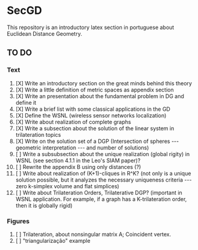 # SecGD
This repository is an introductory latex section in portuguese about Euclidean Distance Geometry.


## TO DO

### Text

1. [X] Write an introductory section on the great minds behind this theory
2. [X] Write a little definition of metric spaces as appendix  section
3. [X] Write an presentation about the fundamental problem in DG and define it
4. [X] Write a brief list with some classical applications in the GD
5. [X] Define the WSNL (wireless sensor networks localization)
6. [X] Write about realization of complete graphs 
7. [X] Write a subsection about the solution of the linear system in trilateration topics
8. [X] Write on the solution set of a DGP (Intersection of spheres --- geometric interpretation --- and number of solutions)
9. [ ] Write a subsubsection about the unique realization (global rigity) in WSNL (see section 4.1.1 in the Leo's SIAM paper)?
10. [ ] Rewrite the appendix B using only distances (?)
11. [ ] Write about realization of (K+1)-cliques in R^K? (not only is a unique solution possible, but it analyzes the necessary uniqueness criteria --- zero k-simplex volume and flat simplices)
12. [ ] Write about Trilateration Orders, Trilaterative DGP? (important in WSNL application. For example, if a graph has a K-trilateration order, then it is globally rigid) 

### Figures

1. [ ] Trilateration, about nonsingular matrix A; Coincident vertex.
2. [ ] "triangularização" example